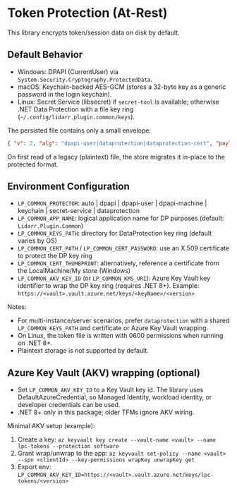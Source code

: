 # Token Protection (At-Rest)

This library encrypts token/session data on disk by default.

## Default Behavior

- Windows: DPAPI (CurrentUser) via `System.Security.Cryptography.ProtectedData`.
- macOS: Keychain-backed AES-GCM (stores a 32-byte key as a generic password in the login keychain).
- Linux: Secret Service (libsecret) if `secret-tool` is available; otherwise .NET Data Protection with a file key ring (`~/.config/lidarr.plugin.common/keys`).

The persisted file contains only a small envelope:

```json
{ "v": 2, "alg": "dpapi-user|dataprotection|dataprotection-cert", "payload": "<base64>" }
```

On first read of a legacy (plaintext) file, the store migrates it in-place to the protected format.

## Environment Configuration

- `LP_COMMON_PROTECTOR`: auto | dpapi | dpapi-user | dpapi-machine | keychain | secret-service | dataprotection
- `LP_COMMON_APP_NAME`: logical application name for DP purposes (default: `Lidarr.Plugin.Common`)
- `LP_COMMON_KEYS_PATH`: directory for DataProtection key ring (default varies by OS)
- `LP_COMMON_CERT_PATH` / `LP_COMMON_CERT_PASSWORD`: use an X.509 certificate to protect the DP key ring
- `LP_COMMON_CERT_THUMBPRINT`: alternatively, reference a certificate from the LocalMachine/My store (Windows)
- `LP_COMMON_AKV_KEY_ID` (or `LP_COMMON_KMS_URI`): Azure Key Vault key identifier to wrap the DP key ring (requires .NET 8+). Example: `https://<vault>.vault.azure.net/keys/<keyName>/<version>`

Notes:

- For multi-instance/server scenarios, prefer `dataprotection` with a shared `LP_COMMON_KEYS_PATH` and certificate or Azure Key Vault wrapping.
- On Linux, the token file is written with 0600 permissions when running on .NET 8+.
- Plaintext storage is not supported by default.

## Azure Key Vault (AKV) wrapping (optional)

- Set `LP_COMMON_AKV_KEY_ID` to a Key Vault key id. The library uses DefaultAzureCredential, so Managed Identity, workload identity, or developer credentials can be used.
- .NET 8+ only in this package; older TFMs ignore AKV wiring.

Minimal AKV setup (example):

1. Create a key: `az keyvault key create --vault-name <vault> --name lpc-tokens --protection software`
2. Grant wrap/unwrap to the app: `az keyvault set-policy --name <vault> --spn <clientId> --key-permissions wrapKey unwrapKey get`
3. Export env: `LP_COMMON_AKV_KEY_ID=https://<vault>.vault.azure.net/keys/lpc-tokens/<version>`
